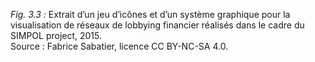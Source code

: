 *Fig. 3.3 :* Extrait d’un jeu d’icônes et d’un système graphique pour la visualisation de réseaux de lobbying financier réalisés dans le cadre du SIMPOL project, 2015.  
Source : Fabrice Sabatier, licence CC BY-NC-SA 4.0.